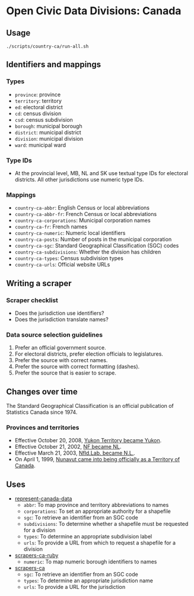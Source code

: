 # Open Civic Data Divisions: Canada

## Usage

    ./scripts/country-ca/run-all.sh

## Identifiers and mappings

### Types

* `province`: province
* `territory`: territory
* `ed`: electoral district
* `cd`: census division
* `csd`: census subdivision
* `borough`: municipal borough
* `district`: municipal district
* `division`: municipal division
* `ward`: municipal ward

### Type IDs

* At the provincial level, MB, NL and SK use textual type IDs for electoral districts. All other jurisdictions use numeric type IDs.

### Mappings

* `country-ca-abbr`: English Census or local abbreviations
* `country-ca-abbr-fr`: French Census or local abbreviations
* `country-ca-corporations`: Municipal corporation names
* `country-ca-fr`: French names
* `country-ca-numeric`: Numeric local identifiers
* `country-ca-posts`: Number of posts in the municipal corporation
* `country-ca-sgc`: Standard Geographical Classification (SGC) codes
* `country-ca-subdivisions`: Whether the division has children
* `country-ca-types`: Census subdivision types
* `country-ca-urls`: Official website URLs

## Writing a scraper

### Scraper checklist

* Does the jurisdiction use identifiers?
* Does the jurisdiction translate names?

### Data source selection guidelines

1. Prefer an official government source.
  1. For electoral districts, prefer election officials to legislatures.
1. Prefer the source with correct names.
1. Prefer the source with correct formatting (dashes).
1. Prefer the source that is easier to scrape.

## Changes over time

The Standard Geographical Classification is an official publication of Statistics Canada since 1974.

### Provinces and territories

* Effective October 20, 2008, [Yukon Territory became Yukon](http://www.statcan.gc.ca/subjects-sujets/standard-norme/sgc-cgt/notice-avis/sgc-cgt-01-eng.htm).
* Effective October 21, 2002, [NF became NL](http://www.statcan.gc.ca/subjects-sujets/standard-norme/sgc-cgt/2006/2006-intro-fin-eng.htm).
* Effective March 21, 2003, [Nfld.Lab. became N.L.](http://www.statcan.gc.ca/subjects-sujets/standard-norme/sgc-cgt/2001/2001-supp2-eng.htm).
* On April 1, 1999, [Nunavut came into being officially as a Territory of Canada](http://www.statcan.gc.ca/subjects-sujets/standard-norme/sgc-cgt/1996/1996-supp-eng.htm).

## Uses

* [represent-canada-data](https://github.com/opennorth/represent-canada-data/blob/master/tasks.py)
  * `abbr`: To map province and territory abbreviations to names
  * `corporations`: To set an appropriate authority for a shapefile
  * `sgc`: To retrieve an identifier from an SGC code
  * `subdivisions`: To determine whether a shapefile must be requested for a division
  * `types`: To determine an appropriate subdivision label
  * `urls`: To provide a URL from which to request a shapefile for a division
* [scrapers-ca-ruby](https://github.com/opennorth/scrapers-ca-ruby/blob/master/ca_qc_montreal/posts.rb)
  * `numeric`: To map numeric borough identifiers to names
* [scrapers-ca](https://github.com/opencivicdata/scrapers-ca/blob/master/tasks.py)
  * `sgc`: To retrieve an identifier from an SGC code
  * `types`: To determine an appropriate jurisdiction name
  * `urls`: To provide a URL for the jurisdiction
